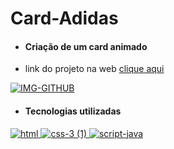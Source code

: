 # Card-Adidas
* #### Criação de um card animado 

* link do projeto na web [clique aqui](https://card-addidas.netlify.app/)

[![IMG-GITHUB](https://user-images.githubusercontent.com/110836621/190477960-6ace30d1-0b02-4c15-8348-f62f6f4915eb.png)](https://card-addidas.netlify.app/)

* #### Tecnologias utilizadas

[![html](https://user-images.githubusercontent.com/110836621/190482986-2a2e37aa-8cb4-4b0f-bf8f-68a75d0dd04c.png)
](https://developer.mozilla.org/pt-BR/docs/Web/HTML)
[![css-3 (1)](https://user-images.githubusercontent.com/110836621/190483090-0ac9bf9f-44b8-4417-b96f-aa62021181f7.png)
](https://developer.mozilla.org/pt-BR/docs/Web/CSS)
[![script-java](https://user-images.githubusercontent.com/110836621/190483210-081a5f37-314f-4f81-9643-c977aa886a01.png)
](https://developer.mozilla.org/pt-BR/docs/Web/JavaScript)
